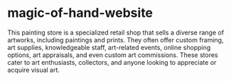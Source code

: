 # magic-of-hand-website

This painting store is a specialized retail shop that sells a diverse range of artworks, including paintings and prints. They often offer custom framing, art supplies, knowledgeable staff, art-related events, online shopping options, art appraisals, and even custom art commissions. These stores cater to art enthusiasts, collectors, and anyone looking to appreciate or acquire visual art.
